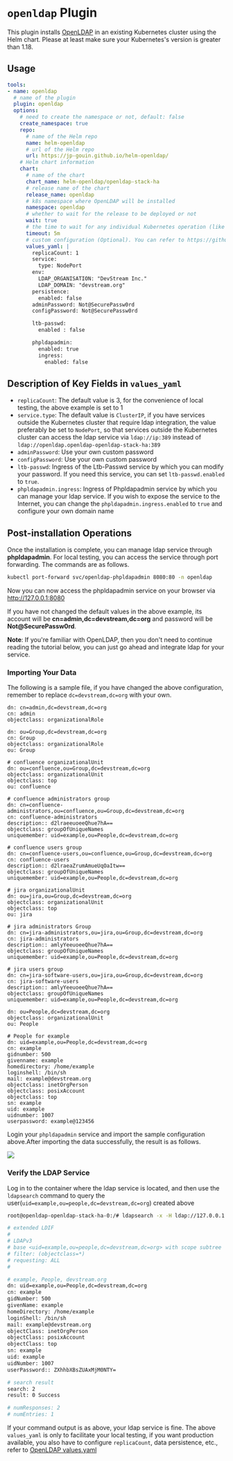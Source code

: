 # `openldap` Plugin

This plugin installs [OpenLDAP](https://www.openldap.org/) in an existing Kubernetes cluster using the Helm chart. Please at least make sure your Kubernetes's version is greater than 1.18.

## Usage

```yaml
tools:
- name: openldap
  # name of the plugin
  plugin: openldap
  options:
    # need to create the namespace or not, default: false
    create_namespace: true
    repo:
      # name of the Helm repo
      name: helm-openldap
      # url of the Helm repo
      url: https://jp-gouin.github.io/helm-openldap/
    # Helm chart information
    chart:
      # name of the chart
      chart_name: helm-openldap/openldap-stack-ha
      # release name of the chart
      release_name: openldap
      # k8s namespace where OpenLDAP will be installed
      namespace: openldap
      # whether to wait for the release to be deployed or not
      wait: true
      # the time to wait for any individual Kubernetes operation (like Jobs for hooks). This defaults to 5m0s
      timeout: 5m
      # custom configuration (Optional). You can refer to https://github.com/jp-gouin/helm-openldap/blob/master/values.yaml
      values_yaml: |
        replicaCount: 1
        service: 
          type: NodePort  
        env:
          LDAP_ORGANISATION: "DevStream Inc."
          LDAP_DOMAIN: "devstream.org"
        persistence:
          enabled: false
        adminPassword: Not@SecurePassw0rd
        configPassword: Not@SecurePassw0rd

        ltb-passwd:
          enabled : false

        phpldapadmin:
          enabled: true
          ingress:
            enabled: false
```

## Description of Key Fields in `values_yaml`
- `replicaCount`: The default value is 3, for the convenience of local testing, the above example is set to 1
- `service.type`: The default value is `ClusterIP`, if you have services outside the Kubernetes cluster that require ldap integration, the value preferably be set to `NodePort`, so that services outside the Kubernetes cluster can access the ldap service via `ldap://ip:389` instead of `ldap://openldap.openldap-openldap-stack-ha:389`
- `adminPassword`: Use your own custom password
- `configPassword`: Use your own custom password
- `ltb-passwd`: Ingress of the Ltb-Passwd service by which you can modify your password. If you need this service, you can set `ltb-passwd.enabled` to `true`.
- `phpldapadmin.ingress`: Ingress of Phpldapadmin service by which you can manage your ldap service. If you wish to expose the service to the Internet, you can change the `phpldapadmin.ingress.enabled` to `true` and configure your own domain name

## Post-installation Operations

Once the installation is complete, you can manage ldap service through **phpldapadmin**. For local testing, you can access the service through port forwarding. The commands are as follows.

```bash
kubectl port-forward svc/openldap-phpldapadmin 8080:80 -n openldap
```

Now you can now access the phpldapadmin service on your browser via http://127.0.0.1:8080

If you have not changed the default values in the above example, its account will be **cn=admin,dc=devstream,dc=org** and password will be **Not@SecurePassw0rd**.

**Note**: If you're familiar with OpenLDAP, then you don't need to continue reading the tutorial below, you can just go ahead and integrate ldap for your service.

### Importing Your Data

The following is a sample file, if you have changed the above configuration, remember to replace `dc=devstream,dc=org` with your own.

```
dn: cn=admin,dc=devstream,dc=org
cn: admin
objectclass: organizationalRole

dn: ou=Group,dc=devstream,dc=org
cn: Group
objectclass: organizationalRole
ou: Group

# confluence organizationalUnit
dn: ou=confluence,ou=Group,dc=devstream,dc=org
objectclass: organizationalUnit
objectclass: top
ou: confluence

# confluence administrators group
dn: cn=confluence-administrators,ou=confluence,ou=Group,dc=devstream,dc=org
cn: confluence-administrators
description:: d2lraeeuoeeQhue7hA==
objectclass: groupOfUniqueNames
uniquemember: uid=example,ou=People,dc=devstream,dc=org

# confluence users group
dn: cn=confluence-users,ou=confluence,ou=Group,dc=devstream,dc=org
cn: confluence-users
description:: d2lraeaZrumAmueUqOaItw==
objectclass: groupOfUniqueNames
uniquemember: uid=example,ou=People,dc=devstream,dc=org

# jira organizationalUnit
dn: ou=jira,ou=Group,dc=devstream,dc=org
objectclass: organizationalUnit
objectclass: top
ou: jira

# jira administrators Group
dn: cn=jira-administrators,ou=jira,ou=Group,dc=devstream,dc=org
cn: jira-administrators
description:: amlyYeeuoeeQhue7hA==
objectclass: groupOfUniqueNames
uniquemember: uid=example,ou=People,dc=devstream,dc=org

# jira users group
dn: cn=jira-software-users,ou=jira,ou=Group,dc=devstream,dc=org
cn: jira-software-users
description:: amlyYeeuoeeQhue7hA==
objectclass: groupOfUniqueNames
uniquemember: uid=example,ou=People,dc=devstream,dc=org

dn: ou=People,dc=devstream,dc=org
objectclass: organizationalUnit
ou: People

# People for example
dn: uid=example,ou=People,dc=devstream,dc=org
cn: example
gidnumber: 500
givenname: example
homedirectory: /home/example
loginshell: /bin/sh
mail: example@devstream.org
objectclass: inetOrgPerson
objectclass: posixAccount
objectclass: top
sn: example
uid: example
uidnumber: 1007
userpassword: example@123456
```

Login your `phpldapadmin` service and import the sample configuration above.After importing the data successfully, the result is as follows.

![](../images/openldap-example.png)

### Verify the LDAP Service

Log in to the container where the ldap service is located, and then use the `ldapsearch` command to query the user(`uid=example,ou=people,dc=devstream,dc=org`) created above

```bash
root@openldap-openldap-stack-ha-0:/# ldapsearch -x -H ldap://127.0.0.1:389 -b uid=example,ou=people,dc=devstream,dc=org -D "cn=admin,dc=devstream,dc=org" -w Not@SecurePassw0rd

# extended LDIF
#
# LDAPv3
# base <uid=example,ou=people,dc=devstream,dc=org> with scope subtree
# filter: (objectclass=*)
# requesting: ALL
#

# example, People, devstream.org
dn: uid=example,ou=People,dc=devstream,dc=org
cn: example
gidNumber: 500
givenName: example
homeDirectory: /home/example
loginShell: /bin/sh
mail: example@devstream.org
objectClass: inetOrgPerson
objectClass: posixAccount
objectClass: top
sn: example
uid: example
uidNumber: 1007
userPassword:: ZXhhbXBsZUAxMjM0NTY=

# search result
search: 2
result: 0 Success

# numResponses: 2
# numEntries: 1
```

If your command output is as above, your ldap service is fine. The above `values_yaml` is only to facilitate your local testing, if you want production available, you also have to configure `replicaCount`, data persistence, etc., refer to [OpenLDAP values.yaml](https://github.com/jp-gouin/helm-openldap/blob/master/values.yaml)